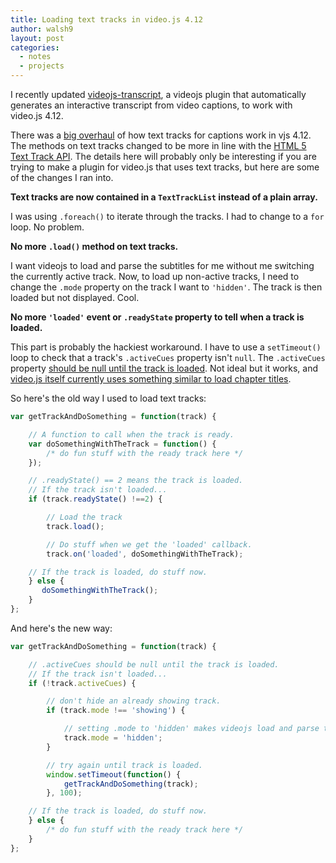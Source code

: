 ```yaml
---
title: Loading text tracks in video.js 4.12
author: walsh9
layout: post
categories:
  - notes
  - projects
---
```

I recently updated [videojs-transcript][1], a videojs plugin that automatically generates an interactive transcript from video captions, to work with video.js 4.12.

There was a [big overhaul][2] of how text tracks for captions work in vjs 4.12. The methods on text tracks changed to be more in line with the [HTML 5 Text Track API][3]. The details here will probably only be interesting if you are trying to make a plugin for video.js that uses text tracks, but here are some of the changes I ran into.

**Text tracks are now contained in a `TextTrackList` instead of a plain array.**

I was using `.foreach()` to iterate through the tracks. I had to change to a `for` loop. No problem.

**No more `.load()` method on text tracks.**

I want videojs to load and parse the subtitles for me without me switching the currently active track. Now, to load up non-active tracks, I need to change the `.mode` property on the track I want to `'hidden'`. The track is then loaded but not displayed. Cool.

**No more `'loaded'` event or `.readyState` property to tell when a track is loaded.**

This part is probably the hackiest workaround. I have to use a `setTimeout()` loop to check that a track's `.activeCues` property isn't `null`. The `.activeCues` property [should be null until the track is loaded][4]. Not ideal but it works, and [video.js itself currently uses something similar to load chapter titles][5].

So here's the old way I used to load text tracks:

```javascript
var getTrackAndDoSomething = function(track) {

    // A function to call when the track is ready. 
    var doSomethingWithTheTrack = function() {
        /* do fun stuff with the ready track here */
    });

    // .readyState() == 2 means the track is loaded.
    // If the track isn't loaded...
    if (track.readyState() !==2) { 

        // Load the track
        track.load();

        // Do stuff when we get the 'loaded' callback.
        track.on('loaded', doSomethingWithTheTrack);

    // If the track is loaded, do stuff now.
    } else {
       doSomethingWithTheTrack();
    }
};
```

And here's the new way:

```javascript
var getTrackAndDoSomething = function(track) {

    // .activeCues should be null until the track is loaded.
    // If the track isn't loaded...
    if (!track.activeCues) { 

        // don't hide an already showing track.
        if (track.mode !== 'showing') { 

            // setting .mode to 'hidden' makes videojs load and parse the track.
            track.mode = 'hidden';  
        }

        // try again until track is loaded.
        window.setTimeout(function() { 
            getTrackAndDoSomething(track);
        }, 100);

    // If the track is loaded, do stuff now.
    } else {
        /* do fun stuff with the ready track here */
    }
};
```

 [1]: https://github.com/walsh9/videojs-transcript
 [2]: https://github.com/videojs/video.js/pull/1749
 [3]: http://www.w3.org/html/wg/drafts/html/master/embedded-content-0.html#dom-media-texttracks
 [4]: https://github.com/videojs/video.js/blob/fb5d0ce6ad28fe3aaeab35e0e4ce5779d75e3b4b/src/js/tracks/text-track.js#L133-137
 [5]: https://github.com/videojs/video.js/blob/14c87055306f277d5437d3a42a7178649f20206e/src/js/control-bar/text-track-controls/chapters-button.js#L56-72